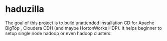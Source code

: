haduzilla
=========

The goal of this project is to build unattended installation CD for Apache BigTop , 
Cloudera CDH (and maybe HortonWorks HDP). It helps beginner to setup single node
hadoop or even hadoop clusters.
